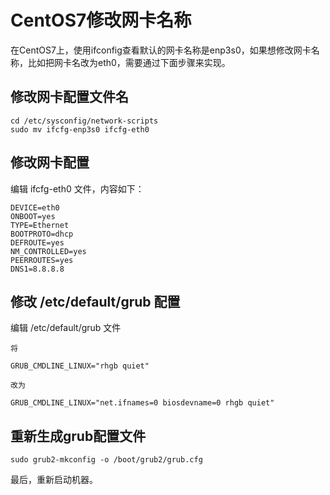 # CentOS7修改网卡名称

在CentOS7上，使用ifconfig查看默认的网卡名称是enp3s0，如果想修改网卡名称，比如把网卡名改为eth0，需要通过下面步骤来实现。

## 修改网卡配置文件名

``` shell
cd /etc/sysconfig/network-scripts
sudo mv ifcfg-enp3s0 ifcfg-eth0
```

## 修改网卡配置

编辑 ifcfg-eth0 文件，内容如下：

``` shell
DEVICE=eth0
ONBOOT=yes
TYPE=Ethernet
BOOTPROTO=dhcp
DEFROUTE=yes
NM_CONTROLLED=yes
PEERROUTES=yes
DNS1=8.8.8.8
```

## 修改 /etc/default/grub 配置

编辑 /etc/default/grub 文件

``` shell
将

GRUB_CMDLINE_LINUX="rhgb quiet"

改为

GRUB_CMDLINE_LINUX="net.ifnames=0 biosdevname=0 rhgb quiet"
```

## 重新生成grub配置文件

``` shell
sudo grub2-mkconfig -o /boot/grub2/grub.cfg 
```

最后，重新启动机器。
